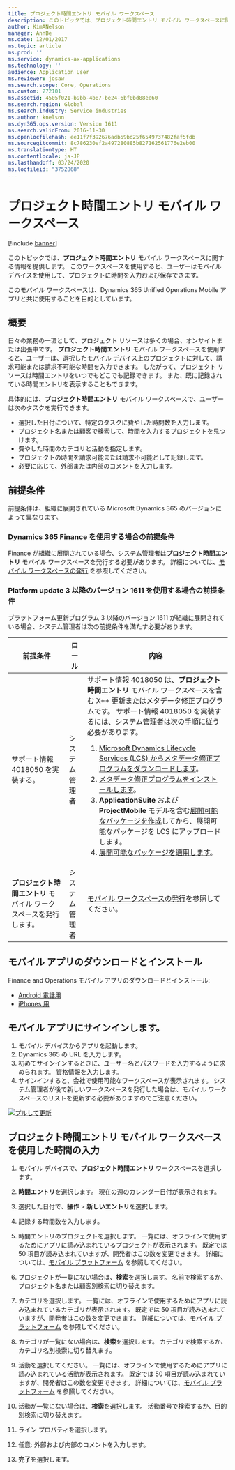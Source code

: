 ```yaml
---
title: プロジェクト時間エントリ モバイル ワークスペース
description: このトピックでは、プロジェクト時間エントリ モバイル ワークスペースに関する情報を提供します。 このワークスペースを使用すると、ユーザーはモバイル デバイスを使用して、プロジェクトに時間を入力および保存できます。
author: KimANelson
manager: AnnBe
ms.date: 12/01/2017
ms.topic: article
ms.prod: ''
ms.service: dynamics-ax-applications
ms.technology: ''
audience: Application User
ms.reviewer: josaw
ms.search.scope: Core, Operations
ms.custom: 272101
ms.assetid: 4505f021-b9bb-4b87-be24-6bf0bd88ee60
ms.search.region: Global
ms.search.industry: Service industries
ms.author: knelson
ms.dyn365.ops.version: Version 1611
ms.search.validFrom: 2016-11-30
ms.openlocfilehash: ee11f7f392676adb59bd25f6549737482faf5fdb
ms.sourcegitcommit: 8c786230ef2a497280885b827162561776e2eb00
ms.translationtype: HT
ms.contentlocale: ja-JP
ms.lasthandoff: 03/24/2020
ms.locfileid: "3752868"
---
```

# <a name="project-time-entry-mobile-workspace"></a>プロジェクト時間エントリ モバイル ワークスペース

[!include [banner](../includes/banner.md)]

このトピックでは、**プロジェクト時間エントリ** モバイル ワークスペースに関する情報を提供します。 このワークスペースを使用すると、ユーザーはモバイル デバイスを使用して、プロジェクトに時間を入力および保存できます。

このモバイル ワークスペースは、Dynamics 365 Unified Operations Mobile アプリと共に使用することを目的としています。 

## <a name="overview"></a>概要
日々の業務の一環として、プロジェクト リソースは多くの場合、オンサイトまたは出張中です。 **プロジェクト時間エントリ** モバイル ワークスペースを使用すると、ユーザーは、選択したモバイル デバイス上のプロジェクトに対して、請求可能または請求不可能な時間を入力できます。 したがって、プロジェクト リソースは時間エントリをいつでもどこでも記録できます。 また、既に記録されている時間エントリを表示することもできます。 

具体的には、**プロジェクト時間エントリ** モバイル ワークスペースで、ユーザーは次のタスクを実行できます。

-   選択した日付について、特定のタスクに費やした時間数を入力します。
-   プロジェクト名または顧客で検索して、時間を入力するプロジェクトを見つけます。
-   費やした時間のカテゴリと活動を指定します。
-   プロジェクトの時間を請求可能または請求不可能として記録します。
-   必要に応じて、外部または内部のコメントを入力します。

## <a name="prerequisites"></a>前提条件
前提条件は、組織に展開されている Microsoft Dynamics 365 のバージョンによって異なります。

### <a name="prerequisites-if-you-use-dynamics-365-finance"></a>Dynamics 365 Finance を使用する場合の前提条件
Finance が組織に展開されている場合、システム管理者は**プロジェクト時間エントリ** モバイル ワークスペースを発行する必要があります。 詳細については、[モバイル ワークスペースの発行](../../dev-itpro/mobile-apps/publish-mobile-workspace.md) を参照してください。

### <a name="prerequisites-if-you-use-version-1611-with-platform-update-3-or-later"></a>Platform update 3 以降のバージョン 1611 を使用する場合の前提条件
プラットフォーム更新プログラム 3 以降のバージョン 1611 が組織に展開されている場合、システム管理者は次の前提条件を満たす必要があります。 

<table>
<thead>
<tr class="header">
<th>前提条件</th>
<th>ロール</th>
<th>内容</th>
</tr>
</thead>
<tbody>
<tr class="odd">

<td>サポート情報 4018050 を実装する。</td>
<td>システム管理者</td>
<td>サポート情報 4018050 は、<strong>プロジェクト時間エントリ</strong> モバイル ワークスペースを含む X++ 更新またはメタデータ修正プログラムです。 サポート情報 4018050 を実装するには、システム管理者は次の手順に従う必要があります。
<ol>
<li><a href="../../dev-itpro/migration-upgrade/download-hotfix-lcs.md">Microsoft Dynamics Lifecycle Services (LCS) からメタデータ修正プログラムをダウンロードします</a>。</li>
<li><a href="../../dev-itpro/migration-upgrade/install-metadata-hotfix-package.md">メタデータ修正プログラムをインストールします</a>。</li>
<li><strong>ApplicationSuite</strong> および <strong>ProjectMobile</strong> モデルを含む<a href="../../dev-itpro/deployment/create-apply-deployable-package.md">展開可能なパッケージを作成</a>してから、展開可能なパッケージを LCS にアップロードします。</li>
<li><a href="../../dev-itpro/deployment/apply-deployable-package-system.md">展開可能なパッケージを適用します</a>。</li>

</ol></td>
</tr>
<tr class="even">
<td><strong>プロジェクト時間エントリ</strong> モバイル ワークスペースを発行します。</td>
<td>システム管理者</td>
<td><a href="../../dev-itpro/mobile-apps/publish-mobile-workspace.md">モバイル ワークスペースの発行</a>を参照してください。</td>
</tr>
</tbody>
</table>

## <a name="download-and-install-the-mobile-app"></a>モバイル アプリのダウンロードとインストール

Finance and Operations モバイル アプリのダウンロードとインストール:

-   [Android 電話用](https://go.microsoft.com/fwlink/?linkid=850662)
-   [iPhones 用](https://go.microsoft.com/fwlink/?linkid=850663)

## <a name="sign-in-to-the-mobile-app"></a>モバイル アプリにサインインします。
1.  モバイル デバイスからアプリを起動します。
2.  Dynamics 365 の URL を入力します。
3.  初めてサインインするときに、ユーザー名とパスワードを入力するように求められます。 資格情報を入力します。
4.  サインインすると、会社で使用可能なワークスペースが表示されます。 システム管理者が後で新しいワークスペースを発行した場合は、モバイル ワークスペースのリストを更新する必要がありますのでご注意ください。

[![プルして更新](./media/pull-to-refresh-list-of-workspaces-183x300.png)](./media/pull-to-refresh-list-of-workspaces.png)

## <a name="enter-time-by-using-the-project-time-entry-mobile-workspace"></a>プロジェクト時間エントリ モバイル ワークスペースを使用した時間の入力
1.  モバイル デバイスで、**プロジェクト時間エントリ** ワークスペースを選択します。
2.  **時間エントリ**を選択します。 現在の週のカレンダー日付が表示されます。
3.  選択した日付で、**操作** &gt; **新しいエントリ**を選択します。
4.  記録する時間数を入力します。
5.  時間エントリのプロジェクトを選択します。 一覧には、オフラインで使用するためにアプリに読み込まれているプロジェクトが表示されます。 既定では 50 項目が読み込まれていますが、開発者はこの数を変更できます。 詳細については、[モバイル プラットフォーム](../../dev-itpro/mobile-apps/platform/mobile-platform-home-page.md) を参照してください。
6.  プロジェクトが一覧にない場合は、**検索**を選択します。 名前で検索するか、プロジェクト名または顧客別検索に切り替えます。
7.  カテゴリを選択します。 一覧には、オフラインで使用するためにアプリに読み込まれているカテゴリが表示されます。 既定では 50 項目が読み込まれていますが、開発者はこの数を変更できます。 詳細については、[モバイル プラットフォーム](../../dev-itpro/mobile-apps/platform/mobile-platform-home-page.md) を参照してください。
8.  カテゴリが一覧にない場合は、**検索**を選択します。 カテゴリで検索するか、カテゴリ名別検索に切り替えます。
9.  活動を選択してください。 一覧には、オフラインで使用するためにアプリに読み込まれている活動が表示されます。 既定では 50 項目が読み込まれていますが、開発者はこの数を変更できます。 詳細については、[モバイル プラットフォーム](../../dev-itpro/mobile-apps/platform/mobile-platform-home-page.md) を参照してください。
10. 活動が一覧にない場合は、**検索**を選択します。 活動番号で検索するか、目的別検索に切り替えます。

11. ライン プロパティを選択します。
12. 任意: 外部および内部のコメントを入力します。
13. **完了**を選択します。
